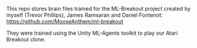 This repo stores brain files trained for the ML-Breakout 
project created by myself (Trevor Phillips), 
James Ramsaran and Daniel Fontenot:
https://github.com/MooseAnthem/ml-breakout


They were trained using the Unity ML-Agents toolkit
to play our Atari Breakout clone.
